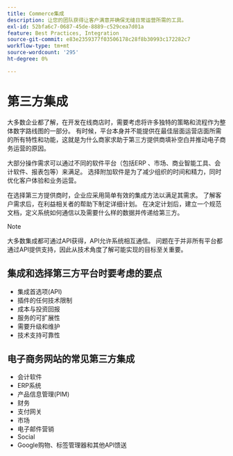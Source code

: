 ```yaml
---
title: Commerce集成
description: 让您的团队获得让客户满意并确保无缝日常运营所需的工具。
exl-id: 52bfa6c7-0687-45de-8889-c529cea7d01a
feature: Best Practices, Integration
source-git-commit: e83e2359377f03506178c28f8b30993c172282c7
workflow-type: tm+mt
source-wordcount: '295'
ht-degree: 0%

---
```


# 第三方集成

大多数企业都了解，在开发在线商店时，需要考虑将许多独特的策略和流程作为整体数字路线图的一部分。 有时候，平台本身并不能提供在最佳层面运营店面所需的所有特性和功能，这就是为什么商家求助于第三方提供商填补空白并推动电子商务运营的原因。

大部分操作需求可以通过不同的软件平台（包括ERP 、市场、商业智能工具、会计软件、报表包等）来满足。 选择附加软件是为了减少组织的时间和精力，同时优化客户体验和业务运营。

在选择第三方提供商时，企业应采用简单有效的集成方法以满足其需求。 了解客户需求后，在利益相关者的帮助下制定详细计划。 在决定计划后，建立一个规范文档，定义系统如何通信以及需要什么样的数据并传递给第三方。

>[!NOTE]
>
>大多数集成都可通过API获得，API允许系统相互通信。 问题在于并非所有平台都通过API提供支持，因此从技术角度了解可能实现的目标至关重要。

## 集成和选择第三方平台时要考虑的要点

- 集成首选项(API)
- 插件的任何技术限制
- 成本与投资回报
- 服务的可扩展性
- 需要升级和维护
- 技术支持可靠性

## 电子商务网站的常见第三方集成

- 会计软件
- ERP系统
- 产品信息管理(PIM)
- 财务
- 支付网关
- 市场
- 电子邮件营销
- Social
- Google购物、标签管理器和其他API馈送
